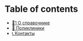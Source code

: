 # Table of contents

* [🧡1 О справочнике](README.md)
* [🏥 Поликлиники](polikliniki.md)
* [📞 Контакты](Contacts.md)

